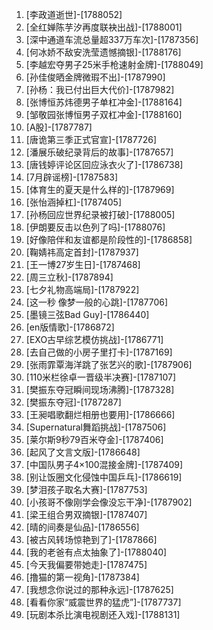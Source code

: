 
1. [李政道逝世]-[1788052]
1. [全红婵陈芋汐再度联袂出战]-[1788001]
1. [深中通道车流总量超337万车次]-[1787356]
1. [何冰娇不敌安洗莹遗憾摘银]-[1788176]
1. [李越宏夺男子25米手枪速射金牌]-[1788049]
1. [孙佳俊晒金牌微瑕不出]-[1787990]
1. [孙杨：我已付出巨大代价]-[1787982]
1. [张博恒苏炜德男子单杠冲金]-[1788164]
1. [邹敬园张博恒男子双杠冲金]-[1788160]
1. [A股]-[1787787]
1. [唐诡第三季正式官宣]-[1787726]
1. [潘展乐破纪录背后的故事]-[1787657]
1. [唐钱婷评论区回应泳衣火了]-[1786738]
1. [7月辟谣榜]-[1787583]
1. [体育生的夏天是什么样的]-[1787969]
1. [张怡涵掉杠]-[1787405]
1. [孙杨回应世界纪录被打破]-[1788005]
1. [伊朗要反击以色列了吗]-[1788076]
1. [好像陪伴和友谊都是阶段性的]-[1786858]
1. [鞠婧祎高定首封]-[1787937]
1. [王一博27岁生日]-[1787468]
1. [周三立秋]-[1787894]
1. [七夕礼物高端局]-[1787922]
1. [这一秒 像梦一般的心跳]-[1787706]
1. [墨镜三弦Bad Guy]-[1786440]
1. [en版情歌]-[1786872]
1. [EXO古早综艺模仿挑战]-[1786771]
1. [去自己做的小房子里打卡]-[1787169]
1. [张雨霏覃海洋跳了张艺兴的歌]-[1787906]
1. [110米栏徐卓一晋级半决赛]-[1787107]
1. [樊振东夺冠瞬间现场沸腾]-[1787328]
1. [樊振东夺冠]-[1787287]
1. [王昶唱歌翻烂相册也要用]-[1786666]
1. [Supernatural舞蹈挑战]-[1787506]
1. [莱尔斯9秒79百米夺金]-[1787406]
1. [起风了文言文版]-[1786648]
1. [中国队男子4×100混接金牌]-[1787409]
1. [别让饭圈文化侵蚀中国乒乓]-[1786619]
1. [梦泪孩子取名大赛]-[1787753]
1. [小孩哥不像刚学会像没忘干净]-[1787902]
1. [梁王组合男双摘银]-[1787407]
1. [晴的间奏是仙品]-[1786556]
1. [被古风转场惊艳到了]-[1787866]
1. [我的老爸有点太抽象了]-[1788040]
1. [今天我偏要带她走]-[1787475]
1. [撸猫的第一视角]-[1787384]
1. [我想念你说过的那种永远]-[1787625]
1. [看看你家“威震世界的猛虎”]-[1787737]
1. [玩剧本杀比演电视剧还入戏]-[1788131]